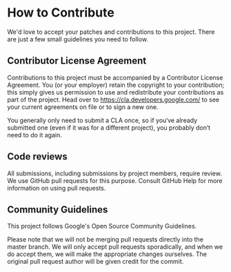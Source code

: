# How to Contribute

We'd love to accept your patches and contributions to this project. There are
just a few small guidelines you need to follow.

## Contributor License Agreement

Contributions to this project must be accompanied by a Contributor License
Agreement. You (or your employer) retain the copyright to your contribution;
this simply gives us permission to use and redistribute your contributions as
part of the project. Head over to <https://cla.developers.google.com/> to see
your current agreements on file or to sign a new one.

You generally only need to submit a CLA once, so if you‘ve already submitted one
(even if it was for a different project), you probably don’t need to do it
again.

## Code reviews

All submissions, including submissions by project members, require review. We
use GitHub pull requests for this purpose. Consult GitHub Help for more
information on using pull requests.

## Community Guidelines

This project follows Google's Open Source Community Guidelines.

Please note that we will not be merging pull requests directly into the master
branch. We will only accept pull requests sporadically, and when we do accept
them, we will make the appropriate changes ourselves. The original pull request
author will be given credit for the commit.
